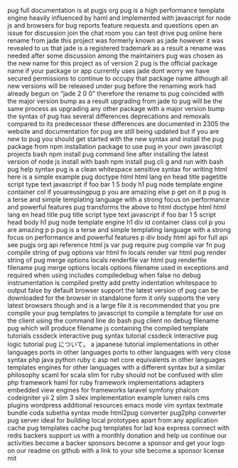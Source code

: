 pug full documentation is at pugjs org pug is a high performance template engine heavily influenced by haml and implemented with javascript for node js and browsers for bug reports feature requests and questions open an issue for discussion join the chat room you can test drive pug online here rename from jade this project was formerly known as jade however it was revealed to us that jade is a registered trademark as a result a rename was needed after some discussion among the maintainers pug was chosen as the new name for this project as of version 2 pug is the official package name if your package or app currently uses jade dont worry we have secured permissions to continue to occupy that package name although all new versions will be released under pug before the renaming work had already begun on “jade 2 0 0” therefore the rename to pug coincided with the major version bump as a result upgrading from jade to pug will be the same process as upgrading any other package with a major version bump the syntax of pug has several differences deprecations and removals compared to its predecessor these differences are documented in 2305 the website and documentation for pug are still being updated but if you are new to pug you should get started with the new syntax and install the pug package from npm installation package to use pug in your own javascript projects bash npm install pug command line after installing the latest version of node js install with bash npm install pug cli g and run with bash pug help syntax pug is a clean whitespace sensitive syntax for writing html here is a simple example pug doctype html html lang en head title pagetitle script type text javascript if foo bar 1 5 body h1 pug node template engine container col if youareusingpug p you are amazing else p get on it p pug is a terse and simple templating language with a strong focus on performance and powerful features pug transforms the above to html doctype html html lang en head title pug title script type text javascript if foo bar 1 5 script head body h1 pug node template engine h1 div id container class col p you are amazing p p pug is a terse and simple templating language with a strong focus on performance and powerful features p div body html api for full api see pugjs org api reference html js var pug require pug compile var fn pug compile string of pug options var html fn locals render var html pug render string of pug merge options locals renderfile var html pug renderfile filename pug merge options locals options filename used in exceptions and required when using includes compiledebug when false no debug instrumentation is compiled pretty add pretty indentation whitespace to output false by default browser support the latest version of pug can be downloaded for the browser in standalone form it only supports the very latest browsers though and is a large file it is recommended that you pre compile your pug templates to javascript to compile a template for use on the client using the command line do bash pug client no debug filename pug which will produce filename js containing the compiled template tutorials cssdeck interactive pug syntax tutorial cssdeck interactive pug logic tutorial pug について。 a japanese tutorial implementations in other languages ports in other languages ports to other languages with very close syntax php java python ruby c asp net core equivalents in other languages templates engines for other languages with a different syntax but a similar philosophy scaml for scala slim for ruby should not be confused with slim php framework haml for ruby framework implementations adapters embedded view engines for frameworks laravel symfony phalcon codeigniter yii 2 slim 3 silex implementation example lumen rails cms plugins wordpress additional resources emacs mode vim syntax textmate bundle coda subetha syntax mode html2pug converter pug2php converter pug server ideal for building local prototypes apart from any application cache pug templates cache pug templates for lad koa express connect with redis backers support us with a monthly donation and help us continue our activities become a backer sponsors become a sponsor and get your logo on our readme on github with a link to your site become a sponsor license mit